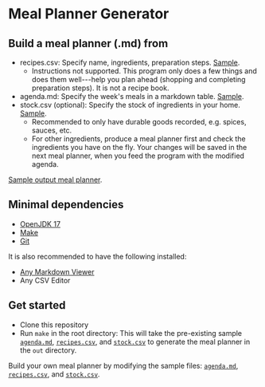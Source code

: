# Meal Planner Generator

## Build a meal planner (.md) from

- recipes.csv: Specify name, ingredients, preparation steps. [Sample](./lib/recipes.csv).
  - Instructions not supported. This program only does a few things and does them well---help you plan ahead (shopping and completing preparation steps). It is not a recipe book.
- agenda.md: Specify the week's meals in a markdown table. [Sample](./lib/agenda.md).
- stock.csv (optional): Specify the stock of ingredients in your home. [Sample](./lib/stock.csv).
  - Recommended to only have durable goods recorded, e.g. spices, sauces, etc.
  - For other ingredients, produce a meal planner first and check the ingredients you have on the fly. Your changes will be saved in the next meal planner, when you feed the program with the modified agenda.

[Sample output meal planner](./out/agenda-week19_05-10T13:04:47.md).

## Minimal dependencies

- [OpenJDK 17](https://openjdk.java.net/projects/jdk/17/)
- [Make](https://www.gnu.org/software/make/)
- [Git](https://git-scm.com/)

It is also recommended to have the following installed:

- [Any Markdown Viewer](https://www.typora.io/)
- Any CSV Editor

## Get started

- Clone this repository
- Run `make` in the root directory: This will take the pre-existing sample [`agenda.md`](./lib/agenda.md), [`recipes.csv`](./lib/recipes.csv), and [`stock.csv`](./lib/stock.csv) to generate the meal planner in the `out` directory.

Build your own meal planner by modifying the sample files: [`agenda.md`](./lib/agenda.md), [`recipes.csv`](./lib/recipes.csv), and [`stock.csv`](./lib/stock.csv).